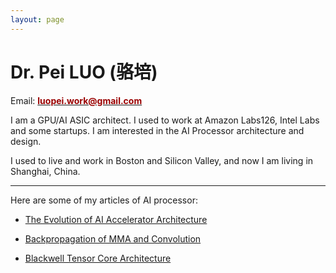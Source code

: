```yaml
---
layout: page
---
```


# Dr. Pei LUO (骆培)

<!--img src="images/cat.jpg" class="floatpic"-->

Email: [**<font color="#990000">  luopei.work@gmail.com </font>** ](mailto:luopei.work@gmail.com)

I am a GPU/AI ASIC architect. I used to work at Amazon Labs126, Intel Labs and some startups. I am interested in the AI Processor architecture and design. 

I used to live and work in Boston and Silicon Valley, and now I am living in Shanghai, China. 

<!-- **<font color="#990000">   </font>** -->

---
Here are some of my articles of AI processor:

- [The Evolution of AI Accelerator Architecture](blogs/AI_Accelerator_Architecture.md)

- [Backpropagation of MMA and Convolution](blogs/Backpropagation.md)

- [Blackwell Tensor Core Architecture](blogs/Blackwell_Tensor_Core.md)


